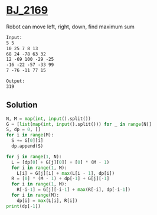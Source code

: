 # [BJ_2169](https://acmicpc.net/problem/2169)

Robot can move left, right, down, find maximum sum

```txt
Input:
5 5
10 25 7 8 13
68 24 -78 63 32
12 -69 100 -29 -25
-16 -22 -57 -33 99
7 -76 -11 77 15

Output:
319
```

## Solution

```py
N, M = map(int, input().split())
G = [list(map(int, input().split())) for _ in range(N)]
S, dp = 0, []
for i in range(M):
  S += G[0][i]
  dp.append(S)

for j in range(1, N):
  L = [dp[0] + G[j][0]] + [0] * (M - 1)
  for i in range(1, M):
    L[i] = G[j][i] + max(L[i - 1], dp[i])
  R = [0] * (M - 1) + dp[-1] + G[j][-1]
  for i in range(1, M):
    R[-i-1] = G[j][-i-1] + max(R[-i], dp[-i-1])
  for i in range(M):
    dp[i] = max(L[i], R[i])
print(dp[-1])
```
